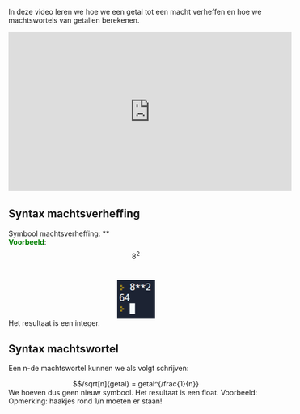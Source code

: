 In deze video leren we hoe we een getal tot een macht verheffen en hoe we machtswortels van getallen berekenen.

<div align="center">
  <iframe width="560" height="315" src="https://www.youtube.com/embed/yymBPl5lF3A" title="YouTube video player" frameborder="0" allow="accelerometer; autoplay; clipboard-write; encrypted-media; gyroscope; picture-in-picture; web-share" allowfullscreen></iframe>
</div>

## Syntax machtsverheffing 
Symbool machtsverheffing: ** <br>
<b style="color:green;">Voorbeeld</b>: $$8^2$$<br>
<div align="center">
  <img src="media/machtsverheffing.png" align="center" width="75px" data-caption="Syntax machtsverheffing." />
</div>
Het resultaat is een integer.

## Syntax machtswortel
Een n-de machtswortel kunnen we als volgt schrijven:
<div align="center">
  $$/sqrt[n]{getal} = getal^{/frac{1}{n}}
</div>
We hoeven dus geen nieuw symbool.
Het resultaat is een float.
Voorbeeld:
Opmerking: haakjes rond 1/n moeten er staan!
